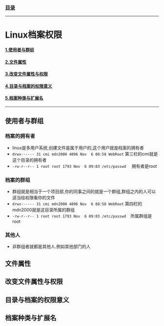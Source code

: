 ### [目录](https://github.com/Letitmiss/Linux-learning/blob/master/README.md)

----
# Linux档案权限

#### [1.使用者与群组](#使用者与群组)
#### [2.文件属性](#文件属性)
#### [3.改变文件属性与权限](#改变文件属性与权限)
#### [4.目录与档案的权限意义](#目录与档案的权限意义)
#### [5.档案种类与扩展名](#档案种类与扩展名)
-------

## 使用者与群组

### 档案的拥有者
* linux是多用户系统,创建文件是属于用户的,这个用户就是档案的拥有者
* `drwx------ 31 cmi mdn2000 4096 Nov  6 08:58 WebRoot` 第三栏的cmi就是这个目录的拥有者
* `-rw-r--r-- 1 root root 1793 Nov  6 09:03 /etc/passwd `   拥有者是root
### 档案的群组
* 群组就是相当于一个项目部,你的同事之间的就是一个群组,群组之内的人可以适当给权限看你的文件
* `drwx------ 31 cmi mdn2000 4096 Nov  6 08:58 WebRoot` 第四栏的mdn2000就是这目录所属的群组
* `-rw-r--r-- 1 root root 1793 Nov  6 09:03 /etc/passwd `  所属群组是root
### 其他人
* 非群组者就都是其他人.例如其他部门的人
## 文件属性


## 改变文件属性与权限
## 目录与档案的权限意义
## 档案种类与扩展名
